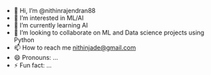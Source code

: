 - 👋 Hi, I’m @nithinrajendran88
- 👀 I’m interested in ML/AI
- 🌱 I’m currently learning AI
- 💞️ I’m looking to collaborate on ML and Data science projects using Python
- 📫 How to reach me nithinjade@gmail.com
- 😄 Pronouns: ...
- ⚡ Fun fact: ...

<!---
nithinrajendran88/nithinrajendran88 is a ✨ special ✨ repository because its `README.md` (this file) appears on your GitHub profile.
You can click the Preview link to take a look at your changes.
--->
